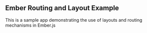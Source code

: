 ## Ember Routing and Layout Example

This is a sample app demonstrating the use of layouts and routing mechanisms in Ember.js